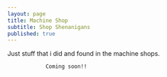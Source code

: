 ```yaml
---
layout: page
title: Machine Shop
subtitle: Shop Shenanigans
published: true
---
```



Just stuff that i did and found in the machine shops.


                Coming soon!!
